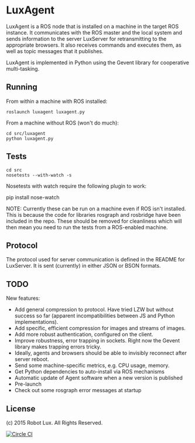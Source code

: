 LuxAgent
========
LuxAgent is a ROS node that is installed on a machine in the target ROS instance. It communicates with the ROS master and the local system and sends information to the server LuxServer for retransmitting to the appropriate browsers. It also receives commands and executes them, as well as topic messages that it publishes.

LuxAgent is implemented in Python using the Gevent library for cooperative multi-tasking.

Running
-------

From within a machine with ROS installed:

```
roslaunch luxagent luxagent.py
```

From a machine without ROS (won't do much):
```
cd src/luxagent
python luxagent.py
```

Tests
-----
```
cd src
nosetests --with-watch -s
```

Nosetests with watch require the following plugin to work:

pip install nose-watch

NOTE: Currently these can be run on a machine even if ROS isn't installed. This is because the code for libraries rosgraph and rosbridge have been included in the repo. These should be removed for cleanliness which will then mean you need to run the tests from a ROS-enabled machine.

Protocol
--------
The protocol used for server communication is defined in the README for LuxServer. It is sent (currently) in either JSON or BSON formats.

TODO
----

New features:
- Add general compression to protocol. Have tried LZW but without success so far (apparent incompatibilities between JS and Python implementations).
- Add specific, efficient compression for images and streams of images.
- Add more robust authentication, configured on the client.
- Improve robustness, error trapping in sockets. Right now the Gevent library makes trapping errors tricky.
- Ideally, agents and browsers should be able to invisibly reconnect after server reboot.
- Send some machine-specific metrics, e.g. CPU usage, memory.
- Get Python dependencies to auto-install via ROS mechanisms
- Automatic update of Agent software when a new version is published
- Pre-launch
- Check out some rosgraph error messages at startup

License
-------
(c) 2015 Robot Lux. All Rights Reserved.

[![Circle CI](https://circleci.com/gh/manacoa/luxagent.svg?style=svg&circle-token=812c7117d6a3f1d2d83ce1dd0994cf5a530cb9e8)](https://circleci.com/gh/manacoa/luxagent)


